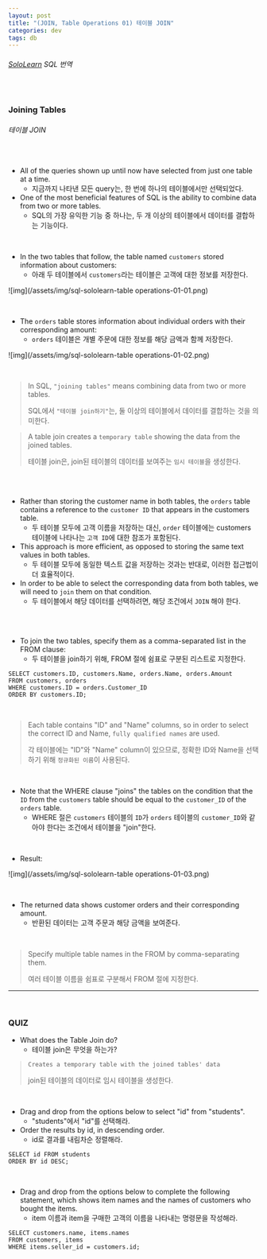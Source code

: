 ```yaml
---
layout: post
title: "(JOIN, Table Operations 01) 테이블 JOIN"
categories: dev
tags: db
---
```


###### [SoloLearn](https://www.sololearn.com/) SQL 번역

<br>

### Joining Tables

###### 테이블 JOIN

<br>

- All of the queries shown up until now have selected from just one table at a time.
  - 지금까지 나타낸 모든 query는, 한 번에 하나의 테이블에서만 선택되었다.
- One of the most beneficial features of SQL is the ability to combine data from two or more tables.
  - SQL의 가장 유익한 기능 중 하나는, 두 개 이상의 테이블에서 데이터를 결합하는 기능이다.

<br>

- In the two tables that follow, the table named `customers` stored information about customers:
  - 아래 두 테이블에서 `customers`라는 테이블은 고객에 대한 정보를 저장한다.

![img](/assets/img/sql-sololearn-table operations-01-01.png)

<br>

- The `orders` table stores information about individual orders with their corresponding amount:
  - `orders` 테이블은 개별 주문에 대한 정보를 해당 금액과 함께 저장한다.

![img](/assets/img/sql-sololearn-table operations-01-02.png)

<br>

> In SQL, `"joining tables"` means combining data from two or more tables.
>
> SQL에서 `"테이블 join하기"`는, 둘 이상의 테이블에서 데이터를 결합하는 것을 의미한다.

> A table join creates a `temporary table` showing the data from the joined tables.
>
> 테이블 join은, join된 테이블의 데이터를 보여주는 `임시 테이블`을 생성한다.

<br>

<br>

- Rather than storing the customer name in both tables, the `orders` table contains a reference to the `customer ID` that appears in the customers table.
  - 두 테이블 모두에 고객 이름을 저장하는 대신, `order` 테이블에는 customers 테이블에 나타나는 `고객 ID`에 대한 참조가 포함된다.
- This approach is more efficient, as opposed to storing the same text values in both tables.
  - 두 테이블 모두에 동일한 텍스트 값을 저장하는 것과는 반대로, 이러한 접근법이 더 효율적이다.
- In order to be able to select the corresponding data from both tables, we will need to `join` them on that condition.
  - 두 테이블에서 해당 데이터를 선택하려면, 해당 조건에서 `JOIN` 해야 한다.

<br>

<br>

- To join the two tables, specify them as a comma-separated list in the FROM clause:
  - 두 테이블을 join하기 위해, FROM 절에 쉼표로 구분된 리스트로 지정한다.

```mysql
SELECT customers.ID, customers.Name, orders.Name, orders.Amount
FROM customers, orders
WHERE customers.ID = orders.Customer_ID
ORDER BY customers.ID;
```

<br>

> Each table contains "ID" and "Name" columns, so in order to select the correct ID and Name, `fully qualified names` are used.
>
> 각 테이블에는 "ID"와 "Name" column이 있으므로, 정확한 ID와 Name을 선택하기 위해 `정규화된 이름`이 사용된다.

<br>

- Note that the WHERE clause "joins" the tables on the condition that the `ID` from the `customers` table should be equal to the `customer_ID` of the `orders` table.
  - WHERE 절은 `customers` 테이블의 `ID`가 `orders` 테이블의 `customer_ID`와 같아야 한다는  조건에서 테이블을 "join"한다.

<br>

- Result:

![img](/assets/img/sql-sololearn-table operations-01-03.png)

<br>

- The returned data shows customer orders and their corresponding amount.
  - 반환된 데이터는 고객 주문과 해당 금액을 보여준다.

<br>

> Specify multiple table names in the FROM by comma-separating them.
>
> 여러 테이블 이름을 쉼표로 구분해서 FROM 절에 지정한다.

------

<br>

### QUIZ

- What does the Table Join do?
  - 테이블 join은 무엇을 하는가?

> `Creates a temporary table with the joined tables' data`
>
> join된 테이블의 데이터로 임시 테이블을 생성한다.

<br>

- Drag and drop from the options below to select "id" from "students".
  - "students"에서 "id"를 선택해라.
- Order the results by id, in descending order.
  - id로 결과를 내림차순 정렬해라.

```mysql
SELECT id FROM students
ORDER BY id DESC;
```

<br>

- Drag and drop from the options below to complete the following statement, which shows item names and the names of customers who bought the items.
  - item 이름과 item을 구매한 고객의 이름을 나타내는 명령문을 작성해라.

```mysql
SELECT customers.name, items.names
FROM customers, items
WHERE items.seller_id = customers.id;
```

<br>